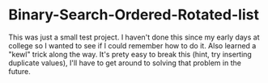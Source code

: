 Binary-Search-Ordered-Rotated-list
==================================

This was just a small test project. I haven't done this since my early days at college so I wanted to see if I could remember how to do it. Also learned a "kewl" trick along the way. It's prety easy to break this (hint, try inserting duplicate values), I'll have to get around to solving that problem in the future.
